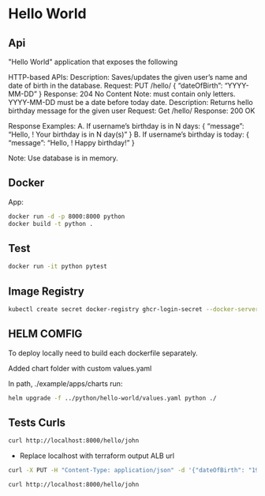 # Hello World

## Api


"Hello World" application that exposes the following

HTTP-based APIs:
Description: Saves/updates the given user’s name and date of birth in the database.
Request: PUT /hello/<username> { “dateOfBirth”: “YYYY-MM-DD” }
Response: 204 No Content
Note:
<username> must contain only letters.
YYYY-MM-DD must be a date before today date.
Description: Returns hello birthday message for the given user
Request: Get /hello/<username>
Response: 200 OK

Response Examples:
A. If username’s birthday is in N days:
{ “message”: “Hello, <username>! Your birthday is in N day(s)”
}
B. If username’s birthday is today:
{ “message”: “Hello, <username>! Happy birthday!” }

Note: Use database is in memory.

## Docker
App:
```sh
docker run -d -p 8000:8000 python
docker build -t python .
```
## Test
```sh
docker run -it python pytest
```

## Image Registry
```sh
kubectl create secret docker-registry ghcr-login-secret --docker-server=https://ghcr.io --docker-username=USERGITHUB --docker-password=ghp_TEMPTOKEN --docker-email=USER@github.com
```
## HELM COMFIG

To deploy locally need to build each dockerfile separately.

Added chart folder with custom values.yaml

In path, ./example/apps/charts run:

```sh
helm upgrade -f ../python/hello-world/values.yaml python ./
```
## Tests Curls
```sh
curl http://localhost:8000/hello/john
```
* Replace localhost with terraform output ALB url
```sh
curl -X PUT -H "Content-Type: application/json" -d '{"dateOfBirth": "1990-01-22"}' http://localhost:8000/hello/john
```
```sh
curl http://localhost:8000/hello/john
```
